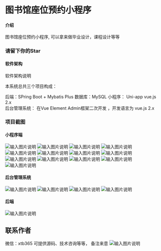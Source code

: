 # 图书馆座位预约小程序

#### 介绍

图书馆座位预约小程序, 可以拿来做毕业设计，课程设计等等

### 请留下你的Star

#### 软件架构

软件架构说明

本系统总共三个项目构成：

后端：SPring Boot + Mybatis Plus  数据库：MySQL
小程序： Uni-app  vue.js 2.x  
后台管理系统： 在Vue Element Admin框架二次开发 ，开发语言为 vue.js 2.x

### 项目截图
#### 小程序端
![输入图片说明](img/0334d512687a07111b8cf58e10377788.png)
![输入图片说明](img/143cf8d2fcb1742962039fbd7465592b.png)
![输入图片说明](img/1fdffbbfba093843d6255fc7dec3e7e9.png)
![输入图片说明](img/2a320d347259b4c4ad93b996385d70f7.png)
![输入图片说明](img/5a2081a08f176b4393e341a19d1b4969.png)
![输入图片说明](img/6887993b83260d5e99a2c5dc453354a4.png)
![输入图片说明](img/8fac9ab24224cc739856a3017b8280fd.png)
![输入图片说明](img/9a7f77ddb49827ed79ed2eebd7f7e830.png)
![输入图片说明](img/9caff5981ce67db42207332900e25567.png)
![输入图片说明](img/a3791fd3db2c1989eebb1c0c5b18a552.png)
![输入图片说明](img/b5bd0a0f12e6c32d75869011811a136e.png)
![输入图片说明](img/d1d932214db70b835803ff65b082e5f5.png)
![输入图片说明](img/d8a8a693b8f66b81ee3b3bc44b4c7eab.png)
#### 后台管理系统
![输入图片说明](img/image.png)
![输入图片说明](image1.png)
![输入图片说明](img/image2.png)
![输入图片说明](img/image3.png)
#### 后端
![输入图片说明](img/image4.png)

## 联系作者
微信：xtb365 可提供源码、技术咨询等等，  备注来意
![输入图片说明](img/cd96babbedd25ddede11eea880bfa7b.jpg)
